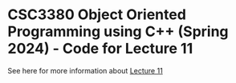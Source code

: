 # CSC3380 Object Oriented Programming using C++ (Spring 2024) - Code for Lecture 11

See here for more information about [Lecture 11][lecture11]

[lecture11]: https://teaching.hkaiser.org/spring2024/csc3380/course/lecture11.html
